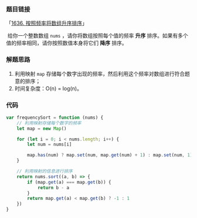 ### 题目链接

「[1636. 按照频率将数组升序排序](https://leetcode.cn/problems/sort-array-by-increasing-frequency/)」

​	给你一个整数数组 `nums` ，请你将数组按照每个值的频率 **升序** 排序。如果有多个值的频率相同，请你按照数值本身将它们 **降序** 排序。 

### 解题思路

1. 利用映射 `map` 存储每个数字出现的频率，然后利用这个频率对数组进行符合题意的排序；
2. 时间复杂度：O(n) = log(n)。

### 代码

```js
var frequencySort = function (nums) {
	// 利用映射存储每个数字的频率
	let map = new Map()

	for (let i = 0; i < nums.length; i++) {
		let num = nums[i]

		map.has(num) ? map.set(num, map.get(num) + 1) : map.set(num, 1)
	}

	// 利用映射的信息进行排序
	return nums.sort((a, b) => {
		if (map.get(a) === map.get(b)) {
			return b - a
		}
		return map.get(a) < map.get(b) ? -1 : 1
	})
}
```
